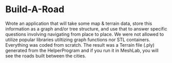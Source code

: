 # Build-A-Road

Wrote an application that will take some map & terrain data, store this information as a graph and/or
tree structure, and use that to answer specific questions involving navigating from place to place. We were not allowed to utilize popular libraries utiltizing graph functions nor STL containers. Everything was coded from scratch. The result was a Terrain file (.ply) generated from the HelperProgram and if you run it in MeshLab, you will see the roads built between the cities. 

